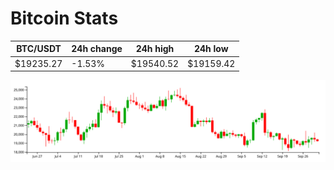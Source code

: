 # Bitcoin Stats

BTC/USDT|24h change|24h high|24h low|
|---|---|---|---|
|$19235.27|-1.53%|$19540.52|$19159.42|

<img src="./chart.svg">
